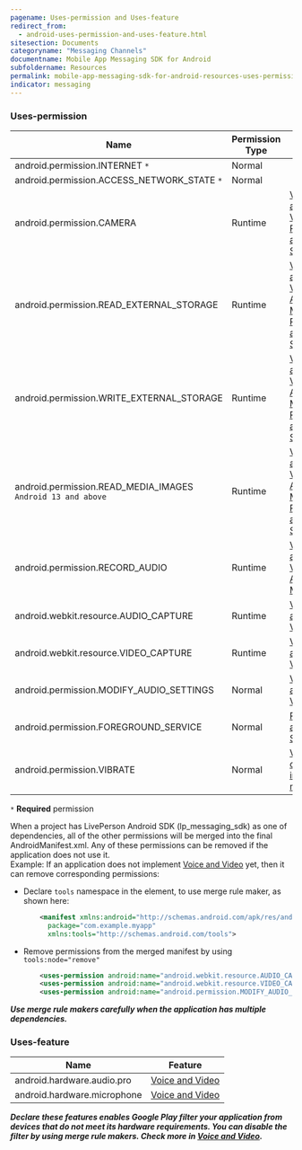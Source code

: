 ```yaml
---
pagename: Uses-permission and Uses-feature
redirect_from:
  - android-uses-permission-and-uses-feature.html
sitesection: Documents
categoryname: "Messaging Channels"
documentname: Mobile App Messaging SDK for Android
subfoldername: Resources
permalink: mobile-app-messaging-sdk-for-android-resources-uses-permission-and-uses-feature.html
indicator: messaging
---
```


### Uses-permission

| Name                                                | Permission Type              | Feature                      |
|-----------------------------------------------------|------------------------------|------------------------------|
| android.permission.INTERNET `*`                     | Normal                       | |
| android.permission.ACCESS_NETWORK_STATE `*`         | Normal                       | |
| android.permission.CAMERA     	                    | Runtime                      | [Voice and Video](mobile-app-messaging-sdk-for-android-advanced-features-voice-and-video.html)<br />[Photo and File Sharing](mobile-app-messaging-sdk-for-android-advanced-features-photo-and-file-sharing.html) |
| android.permission.READ_EXTERNAL_STORAGE     	      | Runtime                      | [Voice and Video](mobile-app-messaging-sdk-for-android-advanced-features-voice-and-video.html)<br />[Audio Message](mobile-app-messaging-sdk-for-android-advanced-features-audio-messages.html)<br />[Photo and File Sharing](mobile-app-messaging-sdk-for-android-advanced-features-photo-and-file-sharing.html) |
| android.permission.WRITE_EXTERNAL_STORAGE           | Runtime                      | [Voice and Video](mobile-app-messaging-sdk-for-android-advanced-features-voice-and-video.html)<br />[Audio Message](mobile-app-messaging-sdk-for-android-advanced-features-audio-messages.html)<br />[Photo and File Sharing](mobile-app-messaging-sdk-for-android-advanced-features-photo-and-file-sharing.html) |
| android.permission.READ_MEDIA_IMAGES <br /> `Android 13 and above`           | Runtime                      | [Voice and Video](mobile-app-messaging-sdk-for-android-advanced-features-voice-and-video.html)<br />[Audio Message](mobile-app-messaging-sdk-for-android-advanced-features-audio-messages.html)<br />[Photo and File Sharing](mobile-app-messaging-sdk-for-android-advanced-features-photo-and-file-sharing.html) |
| android.permission.RECORD_AUDIO     		            | Runtime                      | [Voice and Video](mobile-app-messaging-sdk-for-android-advanced-features-voice-and-video.html)<br />[Audio Message](mobile-app-messaging-sdk-for-android-advanced-features-audio-messages.html) |
| android.webkit.resource.AUDIO_CAPTURE     	        | Runtime                      | [Voice and Video](mobile-app-messaging-sdk-for-android-advanced-features-voice-and-video.html) |
| android.webkit.resource.VIDEO_CAPTURE     	        | Runtime                      | [Voice and Video](mobile-app-messaging-sdk-for-android-advanced-features-voice-and-video.html) |
| android.permission.MODIFY_AUDIO_SETTINGS    	      | Normal                       | [Voice and Video](mobile-app-messaging-sdk-for-android-advanced-features-voice-and-video.html) |
| android.permission.FOREGROUND_SERVICE     	        | Normal                       | [Photo and File Sharing](mobile-app-messaging-sdk-for-android-advanced-features-photo-and-file-sharing.html) |
| android.permission.VIBRATE                          | Normal                       | [Vibrate on new incoming message](mobile-app-messaging-sdk-for-android-resources-use-the-liveperson-sdk-android.html#step-2---add-enabled-features-to-your-androidmanifestxml-file) |

`*` **Required** permission

When a project has LivePerson Android SDK (lp_messaging_sdk) as one of dependencies, all of the other permissions will be merged into the final AndroidManifest.xml. Any of these permissions can be removed if the application does not use it. <br />
Example: If an application does not implement [Voice and Video](mobile-app-messaging-sdk-for-android-advanced-features-voice-and-video.html) yet, then it can remove corresponding permissions:
- Declare `tools` namespace in the <manifest> element, to use merge rule maker, as shown here:
    ```xml
        <manifest xmlns:android="http://schemas.android.com/apk/res/android"
          package="com.example.myapp"
          xmlns:tools="http://schemas.android.com/tools">
    ```
- Remove permissions from the merged manifest by using ```tools:node="remove" ```
    ```xml
        <uses-permission android:name="android.webkit.resource.AUDIO_CAPTURE" tools:node="remove"/>
        <uses-permission android:name="android.webkit.resource.VIDEO_CAPTURE" tools:node="remove"/>
        <uses-permission android:name="android.permission.MODIFY_AUDIO_SETTINGS" tools:node="remove"/>
    ```

***Use merge rule makers carefully when the application has multiple dependencies.***

### Uses-feature

| Name                                                | Feature                      |
|-----------------------------------------------------|------------------------------|
| android.hardware.audio.pro                          | [Voice and Video](mobile-app-messaging-sdk-for-android-advanced-features-voice-and-video.html)              |
| android.hardware.microphone                         | [Voice and Video](mobile-app-messaging-sdk-for-android-advanced-features-voice-and-video.html)              |

***Declare these features enables Google Play filter your application from devices that do not meet its hardware requirements. You can disable the filter by using merge rule makers. Check more in [Voice and Video](mobile-app-messaging-sdk-for-android-advanced-features-voice-and-video.html).***